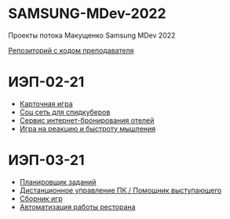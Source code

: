 # SAMSUNG-MDev-2022
Проекты потока Макущенко Samsung MDev 2022

[Репозиторий с кодом преподавателя](https://github.com/CAPCHIK/samsungandroid2021)

# ИЭП-02-21

* [Карточная игра](https://github.com/LuminescentNebula/MyGame)
* [Соц сеть для спидкуберов](https://github.com/alexp0111/Let-scube)
* [Сервис интернет-бронирования отелей](https://github.com/lisseenok/Looking-MDev-2022.git)
* [Игра на реакцию и быстроту мышления](https://github.com/Sinforge/Barabashka_game)

# ИЭП-03-21

* [Планировщик заданий](https://github.com/Dan1l0s/To-do_list)
* [Дистанционное управление ПК / Помощник выступающего](https://github.com/XurRound/DeskLink)
* [Сборник игр](https://github.com/NikitaSimashkin/Airplane)
* [Автоматизация работы ресторана](https://github.com/LilShkrek/Restaurants_automation.git) 

<!-- * Проект 1
* Проект 2
* Проект 3 -->
